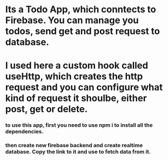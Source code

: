 # Its a Todo App, which conntects to Firebase. You can manage you todos, send get and post request to database. 
# I used here a custom hook called useHttp, which creates the http request and you can configure what kind of request it shoulbe, either post, get or delete. 

### to use this app, first you need to use npm i to install all the dependencies. 
### then create new firebase backend and create realtime database. Copy the link to it and use to fetch data from it. 
